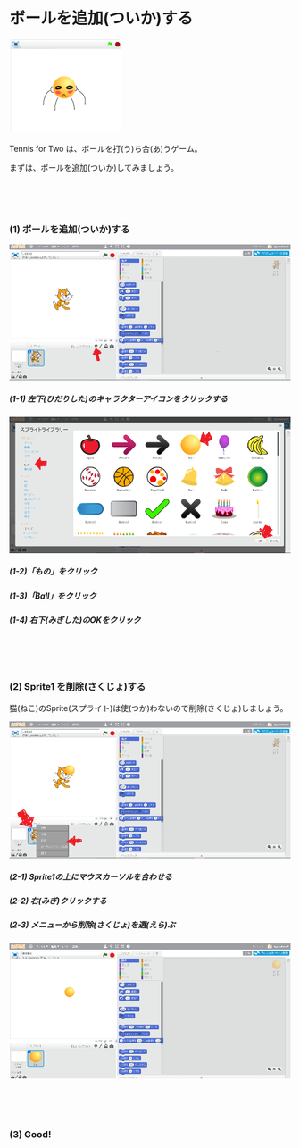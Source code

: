 # ボールを追加(ついか)する

![](about_s.png)

Tennis for Two は、ボールを打(う)ち合(あ)うゲーム。

まずは、ボールを追加(ついか)してみましょう。



<br>
<br>
<br>

### (1) ボールを追加(ついか)する 
![](create_ball_001b.png)
##### (1-1) 左下(ひだりした)のキャラクターアイコンをクリックする

![](create_ball_002a.png)
##### (1-2)「もの」をクリック
##### (1-3)「Ball」をクリック
##### (1-4) 右下(みぎした)のOKをクリック

<br>
<br>
<br>

### (2) Sprite1 を削除(さくじょ)する
猫(ねこ)のSprite(スプライト)は使(つか)わないので削除(さくじょ)しましょう。 

![](create_ball_003a.png)
##### (2-1) Sprite1の上にマウスカーソルを合わせる

##### (2-2) 右(みぎ)クリックする

##### (2-3) メニューから削除(さくじょ)を選(えら)ぶ

![](create_ball_004a.png)

<br>
<br>
<br>


### (3) Good!
